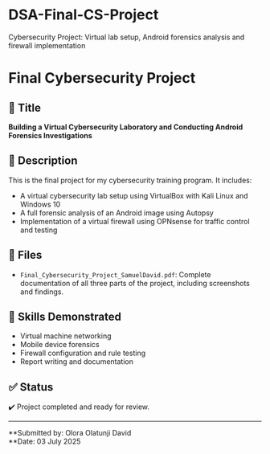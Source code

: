 # DSA-Final-CS-Project
Cybersecurity Project: Virtual lab setup, Android forensics analysis and firewall implementation
# Final Cybersecurity Project

## 🔐 Title
**Building a Virtual Cybersecurity Laboratory and Conducting Android Forensics Investigations**

## 📁 Description
This is the final project for my cybersecurity training program. It includes:
- A virtual cybersecurity lab setup using VirtualBox with Kali Linux and Windows 10
- A full forensic analysis of an Android image using Autopsy
- Implementation of a virtual firewall using OPNsense for traffic control and testing

## 📄 Files
- `Final_Cybersecurity_Project_SamuelDavid.pdf`: Complete documentation of all three parts of the project, including screenshots and findings.

## 🧠 Skills Demonstrated
- Virtual machine networking
- Mobile device forensics
- Firewall configuration and rule testing
- Report writing and documentation

## ✅ Status
✔️ Project completed and ready for review.

---

**Submitted by: Olora Olatunji David  
**Date: 03 July 2025
